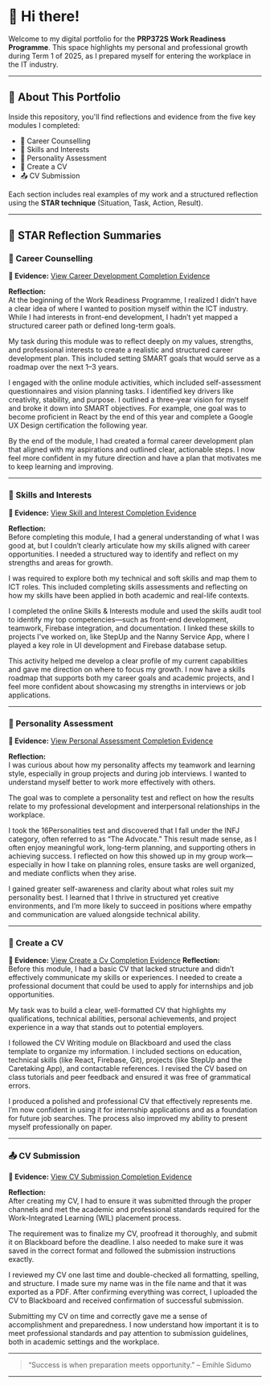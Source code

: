 # 👋 Hi there!

Welcome to my digital portfolio for the **PRP372S Work Readiness Programme**. This space highlights my personal and professional growth during Term 1 of 2025, as I prepared myself for entering the workplace in the IT industry.



---

## 📘 About This Portfolio

Inside this repository, you'll find reflections and evidence from the five key modules I completed:

- 🧭 Career Counselling  
- 🎯 Skills and Interests  
- 👤 Personality Assessment  
- 📄 Create a CV  
- 📤 CV Submission  

Each section includes real examples of my work and a structured reflection using the **STAR technique** (Situation, Task, Action, Result).

---





## 🔄 STAR Reflection Summaries

### 🧭 Career Counselling

**📁 Evidence:** [View Career Development Completion Evidence](./TaskCompleted/CareerDevelopment.png)

**Reflection:**  
At the beginning of the Work Readiness Programme, I realized I didn’t have a clear idea of where I wanted to position myself within the ICT industry. While I had interests in front-end development, I hadn’t yet mapped a structured career path or defined long-term goals.

My task during this module was to reflect deeply on my values, strengths, and professional interests to create a realistic and structured career development plan. This included setting SMART goals that would serve as a roadmap over the next 1–3 years.

I engaged with the online module activities, which included self-assessment questionnaires and vision planning tasks. I identified key drivers like creativity, stability, and purpose. I outlined a three-year vision for myself and broke it down into SMART objectives. For example, one goal was to become proficient in React by the end of this year and complete a Google UX Design certification the following year.

By the end of the module, I had created a formal career development plan that aligned with my aspirations and outlined clear, actionable steps. I now feel more confident in my future direction and have a plan that motivates me to keep learning and improving.

---

### 🎯 Skills and Interests

**📁 Evidence:** [View Skill and Interest Completion Evidence](./TaskCompleted/Skillandlnterest.png)

**Reflection:**  
Before completing this module, I had a general understanding of what I was good at, but I couldn’t clearly articulate how my skills aligned with career opportunities. I needed a structured way to identify and reflect on my strengths and areas for growth.

I was required to explore both my technical and soft skills and map them to ICT roles. This included completing skills assessments and reflecting on how my skills have been applied in both academic and real-life contexts.

I completed the online Skills & Interests module and used the skills audit tool to identify my top competencies—such as front-end development, teamwork, Firebase integration, and documentation. I linked these skills to projects I’ve worked on, like StepUp and the Nanny Service App, where I played a key role in UI development and Firebase database setup.

This activity helped me develop a clear profile of my current capabilities and gave me direction on where to focus my growth. I now have a skills roadmap that supports both my career goals and academic projects, and I feel more confident about showcasing my strengths in interviews or job applications.

---

### 👤 Personality Assessment

**📁 Evidence:** [View Personal Assessment Completion Evidence](./TaskCompleted/PersonalAssessment.png)

**Reflection:**  
I was curious about how my personality affects my teamwork and learning style, especially in group projects and during job interviews. I wanted to understand myself better to work more effectively with others.

The goal was to complete a personality test and reflect on how the results relate to my professional development and interpersonal relationships in the workplace.

I took the 16Personalities test and discovered that I fall under the INFJ category, often referred to as “The Advocate.” This result made sense, as I often enjoy meaningful work, long-term planning, and supporting others in achieving success. I reflected on how this showed up in my group work—especially in how I take on planning roles, ensure tasks are well organized, and mediate conflicts when they arise.

I gained greater self-awareness and clarity about what roles suit my personality best. I learned that I thrive in structured yet creative environments, and I’m more likely to succeed in positions where empathy and communication are valued alongside technical ability.

---

### 📄 Create a CV

**📁 Evidence:** [View Create a Cv Completion Evidence](./TaskCompleted/CreateCv.png)
**Reflection:**  
Before this module, I had a basic CV that lacked structure and didn’t effectively communicate my skills or experiences. I needed to create a professional document that could be used to apply for internships and job opportunities.

My task was to build a clear, well-formatted CV that highlights my qualifications, technical abilities, personal achievements, and project experience in a way that stands out to potential employers.

I followed the CV Writing module on Blackboard and used the class template to organize my information. I included sections on education, technical skills (like React, Firebase, Git), projects (like StepUp and the Caretaking App), and contactable references. I revised the CV based on class tutorials and peer feedback and ensured it was free of grammatical errors.

I produced a polished and professional CV that effectively represents me. I’m now confident in using it for internship applications and as a foundation for future job searches. The process also improved my ability to present myself professionally on paper.

---

### 📤 CV Submission

**📁 Evidence:** [View CV Submission Completion Evidence](./TaskCompleted/CVsubmission.png)

**Reflection:**  
After creating my CV, I had to ensure it was submitted through the proper channels and met the academic and professional standards required for the Work-Integrated Learning (WIL) placement process.

The requirement was to finalize my CV, proofread it thoroughly, and submit it on Blackboard before the deadline. I also needed to make sure it was saved in the correct format and followed the submission instructions exactly.

I reviewed my CV one last time and double-checked all formatting, spelling, and structure. I made sure my name was in the file name and that it was exported as a PDF. After confirming everything was correct, I uploaded the CV to Blackboard and received confirmation of successful submission.

Submitting my CV on time and correctly gave me a sense of accomplishment and preparedness. I now understand how important it is to meet professional standards and pay attention to submission guidelines, both in academic settings and the workplace.

---

> “Success is when preparation meets opportunity.” – Emihle Sidumo

---
